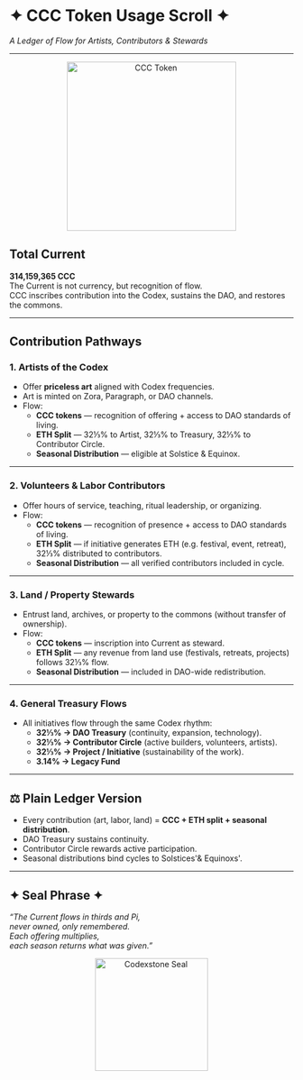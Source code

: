 # ✦ CCC Token Usage Scroll ✦  
*A Ledger of Flow for Artists, Contributors & Stewards*  

---
<p align="center">
  <img src="https://raw.githubusercontent.com/c3codex/assets/main/CCC-token.PNG" alt="CCC Token" width="300"/>
</p>

## Total Current  
**314,159,365 CCC**  
The Current is not currency, but recognition of flow.  
CCC inscribes contribution into the Codex, sustains the DAO, and restores the commons.  

---

## Contribution Pathways  

### 1. Artists of the Codex  
- Offer **priceless art** aligned with Codex frequencies.  
- Art is minted on Zora, Paragraph, or DAO channels.  
- Flow:  
  - **CCC tokens** — recognition of offering + access to DAO standards of living.  
  - **ETH Split** — 32⅓% to Artist, 32⅓% to Treasury, 32⅓% to Contributor Circle.  
  - **Seasonal Distribution** — eligible at Solstice & Equinox.  

---

### 2. Volunteers & Labor Contributors  
- Offer hours of service, teaching, ritual leadership, or organizing.  
- Flow:  
  - **CCC tokens** — recognition of presence + access to DAO standards of living.  
  - **ETH Split** — if initiative generates ETH (e.g. festival, event, retreat), 32⅓% distributed to contributors.  
  - **Seasonal Distribution** — all verified contributors included in cycle.  

---

### 3. Land / Property Stewards  
- Entrust land, archives, or property to the commons (without transfer of ownership).  
- Flow:  
  - **CCC tokens** — inscription into Current as steward.  
  - **ETH Split** — any revenue from land use (festivals, retreats, projects) follows 32⅓% flow.  
  - **Seasonal Distribution** — included in DAO-wide redistribution.  

---

### 4. General Treasury Flows  
- All initiatives flow through the same Codex rhythm:  
  - **32⅓% → DAO Treasury** (continuity, expansion, technology).  
  - **32⅓% → Contributor Circle** (active builders, volunteers, artists).  
  - **32⅓% → Project / Initiative** (sustainability of the work).  
  - **3.14% → Legacy Fund**  

---

## ⚖️ Plain Ledger Version  
- Every contribution (art, labor, land) = **CCC + ETH split + seasonal distribution**.  
- DAO Treasury sustains continuity.  
- Contributor Circle rewards active participation.  
- Seasonal distributions bind cycles to Solstices'& Equinoxs'.  

---

## ✦ Seal Phrase ✦  
*“The Current flows in thirds and Pi,  
never owned, only remembered.  
Each offering multiplies,  
each season returns what was given.”*  

<p align="center">
  <img src="https://raw.githubusercontent.com/c3codex/assets/main/Codexstone.JPG" alt="Codexstone Seal" width="200"/>
</p>
